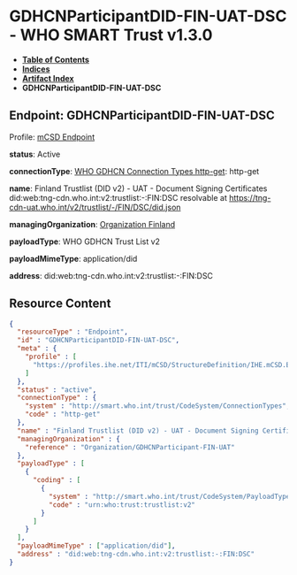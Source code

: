 # GDHCNParticipantDID-FIN-UAT-DSC - WHO SMART Trust v1.3.0

* [**Table of Contents**](toc.md)
* [**Indices**](indices.md)
* [**Artifact Index**](artifacts.md)
* **GDHCNParticipantDID-FIN-UAT-DSC**

## Endpoint: GDHCNParticipantDID-FIN-UAT-DSC

Profile: [mCSD Endpoint](https://profiles.ihe.net/ITI/mCSD/4.0.0/StructureDefinition-IHE.mCSD.Endpoint.html)

**status**: Active

**connectionType**: [WHO GDHCN Connection Types http-get](CodeSystem-ConnectionTypes.md#ConnectionTypes-http-get): http-get

**name**: Finland Trustlist (DID v2) - UAT - Document Signing Certificates did:web:tng-cdn.who.int:v2:trustlist:-:FIN:DSC resolvable at https://tng-cdn-uat.who.int/v2/trustlist/-/FIN/DSC/did.json

**managingOrganization**: [Organization Finland](Organization-GDHCNParticipant-FIN-UAT.md)

**payloadType**: WHO GDHCN Trust List v2

**payloadMimeType**: application/did

**address**: did:web:tng-cdn.who.int:v2:trustlist:-:FIN:DSC



## Resource Content

```json
{
  "resourceType" : "Endpoint",
  "id" : "GDHCNParticipantDID-FIN-UAT-DSC",
  "meta" : {
    "profile" : [
      "https://profiles.ihe.net/ITI/mCSD/StructureDefinition/IHE.mCSD.Endpoint"
    ]
  },
  "status" : "active",
  "connectionType" : {
    "system" : "http://smart.who.int/trust/CodeSystem/ConnectionTypes",
    "code" : "http-get"
  },
  "name" : "Finland Trustlist (DID v2) - UAT - Document Signing Certificates\ndid:web:tng-cdn.who.int:v2:trustlist:-:FIN:DSC\nresolvable at https://tng-cdn-uat.who.int/v2/trustlist/-/FIN/DSC/did.json",
  "managingOrganization" : {
    "reference" : "Organization/GDHCNParticipant-FIN-UAT"
  },
  "payloadType" : [
    {
      "coding" : [
        {
          "system" : "http://smart.who.int/trust/CodeSystem/PayloadTypes",
          "code" : "urn:who:trust:trustlist:v2"
        }
      ]
    }
  ],
  "payloadMimeType" : ["application/did"],
  "address" : "did:web:tng-cdn.who.int:v2:trustlist:-:FIN:DSC"
}

```
